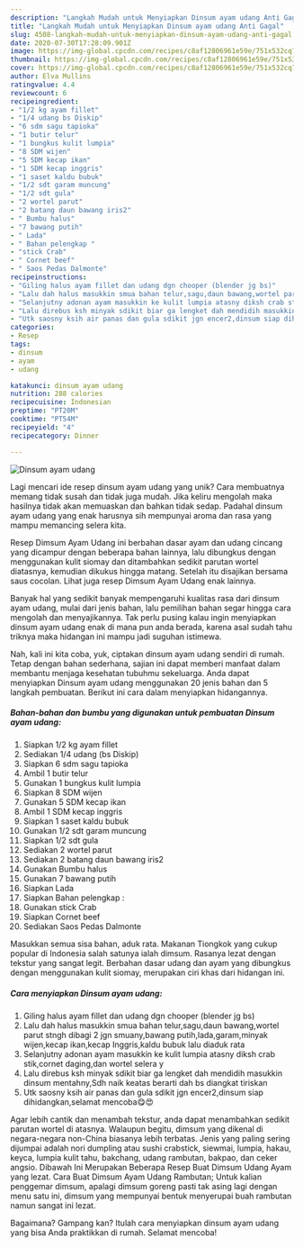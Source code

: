 ```yaml
---
description: "Langkah Mudah untuk Menyiapkan Dinsum ayam udang Anti Gagal"
title: "Langkah Mudah untuk Menyiapkan Dinsum ayam udang Anti Gagal"
slug: 4508-langkah-mudah-untuk-menyiapkan-dinsum-ayam-udang-anti-gagal
date: 2020-07-30T17:28:09.901Z
image: https://img-global.cpcdn.com/recipes/c8af12806961e59e/751x532cq70/dinsum-ayam-udang-foto-resep-utama.jpg
thumbnail: https://img-global.cpcdn.com/recipes/c8af12806961e59e/751x532cq70/dinsum-ayam-udang-foto-resep-utama.jpg
cover: https://img-global.cpcdn.com/recipes/c8af12806961e59e/751x532cq70/dinsum-ayam-udang-foto-resep-utama.jpg
author: Elva Mullins
ratingvalue: 4.4
reviewcount: 6
recipeingredient:
- "1/2 kg ayam fillet"
- "1/4 udang bs Diskip"
- "6 sdm sagu tapioka"
- "1 butir telur"
- "1 bungkus kulit lumpia"
- "8 SDM wijen"
- "5 SDM kecap ikan"
- "1 SDM kecap inggris"
- "1 saset kaldu bubuk"
- "1/2 sdt garam muncung"
- "1/2 sdt gula"
- "2 wortel parut"
- "2 batang daun bawang iris2"
- " Bumbu halus"
- "7 bawang putih"
- " Lada"
- " Bahan pelengkap "
- "stick Crab"
- " Cornet beef"
- " Saos Pedas Dalmonte"
recipeinstructions:
- "Giling halus ayam fillet dan udang dgn chooper (blender jg bs)"
- "Lalu dah halus masukkin smua bahan telur,sagu,daun bawang,wortel parut stngh dibagi 2 jgn smuany,bawang putih,lada,garam,minyak wijen,kecap ikan,kecap Inggris,kaldu bubuk lalu diaduk rata"
- "Selanjutny adonan ayam masukkin ke kulit lumpia atasny diksh crab stik,cornet daging,dan wortel selera y"
- "Lalu direbus ksh minyak sdikit biar ga lengket dah mendidih masukkin dinsum mentahny,Sdh naik keatas berarti dah bs diangkat tiriskan"
- "Utk saosny ksih air panas dan gula sdikit jgn encer2,dinsum siap dihidangkan,selamat mencoba😋😍"
categories:
- Resep
tags:
- dinsum
- ayam
- udang

katakunci: dinsum ayam udang 
nutrition: 288 calories
recipecuisine: Indonesian
preptime: "PT20M"
cooktime: "PT54M"
recipeyield: "4"
recipecategory: Dinner

---
```



![Dinsum ayam udang](https://img-global.cpcdn.com/recipes/c8af12806961e59e/751x532cq70/dinsum-ayam-udang-foto-resep-utama.jpg)

Lagi mencari ide resep dinsum ayam udang yang unik? Cara membuatnya memang tidak susah dan tidak juga mudah. Jika keliru mengolah maka hasilnya tidak akan memuaskan dan bahkan tidak sedap. Padahal dinsum ayam udang yang enak harusnya sih mempunyai aroma dan rasa yang mampu memancing selera kita.

Resep Dimsum Ayam Udang ini berbahan dasar ayam dan udang cincang yang dicampur dengan beberapa bahan lainnya, lalu dibungkus dengan menggunakan kulit siomay dan ditambahkan sedikit parutan wortel diatasnya, kemudian dikukus hingga matang. Setelah itu disajikan bersama saus cocolan. Lihat juga resep Dimsum Ayam Udang enak lainnya.

Banyak hal yang sedikit banyak mempengaruhi kualitas rasa dari dinsum ayam udang, mulai dari jenis bahan, lalu pemilihan bahan segar hingga cara mengolah dan menyajikannya. Tak perlu pusing kalau ingin menyiapkan dinsum ayam udang enak di mana pun anda berada, karena asal sudah tahu triknya maka hidangan ini mampu jadi suguhan istimewa.


Nah, kali ini kita coba, yuk, ciptakan dinsum ayam udang sendiri di rumah. Tetap dengan bahan sederhana, sajian ini dapat memberi manfaat dalam membantu menjaga kesehatan tubuhmu sekeluarga. Anda dapat menyiapkan Dinsum ayam udang menggunakan 20 jenis bahan dan 5 langkah pembuatan. Berikut ini cara dalam menyiapkan hidangannya.

<!--inarticleads1-->

##### Bahan-bahan dan bumbu yang digunakan untuk pembuatan Dinsum ayam udang:

1. Siapkan 1/2 kg ayam fillet
1. Sediakan 1/4 udang (bs Diskip)
1. Siapkan 6 sdm sagu tapioka
1. Ambil 1 butir telur
1. Gunakan 1 bungkus kulit lumpia
1. Siapkan 8 SDM wijen
1. Gunakan 5 SDM kecap ikan
1. Ambil 1 SDM kecap inggris
1. Siapkan 1 saset kaldu bubuk
1. Gunakan 1/2 sdt garam muncung
1. Siapkan 1/2 sdt gula
1. Sediakan 2 wortel parut
1. Sediakan 2 batang daun bawang iris2
1. Gunakan  Bumbu halus
1. Gunakan 7 bawang putih
1. Siapkan  Lada
1. Siapkan  Bahan pelengkap :
1. Gunakan stick Crab
1. Siapkan  Cornet beef
1. Sediakan  Saos Pedas Dalmonte


Masukkan semua sisa bahan, aduk rata. Makanan Tiongkok yang cukup popular di Indonesia salah satunya ialah dimsum. Rasanya lezat dengan tekstur yang sangat legit. Berbahan dasar udang dan ayam yang dibungkus dengan menggunakan kulit siomay, merupakan ciri khas dari hidangan ini. 

<!--inarticleads2-->

##### Cara menyiapkan Dinsum ayam udang:

1. Giling halus ayam fillet dan udang dgn chooper (blender jg bs)
1. Lalu dah halus masukkin smua bahan telur,sagu,daun bawang,wortel parut stngh dibagi 2 jgn smuany,bawang putih,lada,garam,minyak wijen,kecap ikan,kecap Inggris,kaldu bubuk lalu diaduk rata
1. Selanjutny adonan ayam masukkin ke kulit lumpia atasny diksh crab stik,cornet daging,dan wortel selera y
1. Lalu direbus ksh minyak sdikit biar ga lengket dah mendidih masukkin dinsum mentahny,Sdh naik keatas berarti dah bs diangkat tiriskan
1. Utk saosny ksih air panas dan gula sdikit jgn encer2,dinsum siap dihidangkan,selamat mencoba😋😍


Agar lebih cantik dan menambah tekstur, anda dapat menambahkan sedikit parutan wortel di atasnya. Walaupun begitu, dimsum yang dikenal di negara-negara non-China biasanya lebih terbatas. Jenis yang paling sering dijumpai adalah nori dumpling atau sushi crabstick, siewmai, lumpia, hakau, keyca, lumpia kulit tahu, bakchang, udang rambutan, bakpao, dan ceker angsio. Dibawah Ini Merupakan Beberapa Resep Buat Dimsum Udang Ayam yang lezat. Cara Buat Dimsum Ayam Udang Rambutan; Untuk kalian penggemar dimsum, apalagi dimsum goreng pasti tak asing lagi dengan menu satu ini, dimsum yang mempunyai bentuk menyerupai buah rambutan namun sangat ini lezat. 

Bagaimana? Gampang kan? Itulah cara menyiapkan dinsum ayam udang yang bisa Anda praktikkan di rumah. Selamat mencoba!
